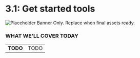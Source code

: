 # 3.1: Get started tools

![Placeholder Banner Only. Replace when final assets ready.](_media/day-01.png)

### WHAT WE'LL COVER TODAY

| | |
|:--|:--- |
| **TODO** | TODO |
